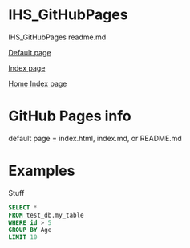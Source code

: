 # IHS_GitHubPages
IHS_GitHubPages readme.md

<a href="">Default page</a>

<a href="index.html">Index page</a>

<a href="home_index.html">Home Index page</a>

# GitHub Pages info
default page = index.html, index.md, or README.md 

# Examples
Stuff
```SQL
SELECT *
FROM test_db.my_table
WHERE id > 5
GROUP BY Age
LIMIT 10
```